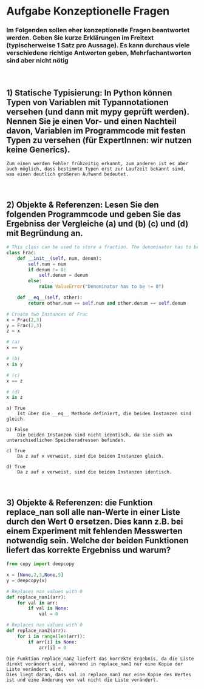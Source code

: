 # **Aufgabe Konzeptionelle Fragen**
### Im Folgenden sollen eher konzeptionelle Fragen beantwortet werden. Geben Sie kurze Erklärungen im Freitext (typischerweise 1 Satz pro Aussage). Es kann durchaus viele verschiedene richtige Antworten geben, Mehrfachantworten sind aber nicht nötig
<br>

## **1)** Statische Typisierung: In Python können Typen von Variablen mit Typannotationen versehen (und dann mit mypy geprüft werden). Nennen Sie je einen Vor- und einen Nachteil davon, Variablen im Programmcode mit festen Typen zu versehen (für ExpertInnen: wir nutzen keine Generics).
```
Zum einen werden Fehler frühzeitig erkannt, zum anderen ist es aber auch möglich, dass bestimmte Typen erst zur Laufzeit bekannt sind,
was einen deutlich größeren Aufwand bedeutet.
```
<br>

## **2)** Objekte & Referenzen: Lesen Sie den folgenden Programmcode und geben Sie das Ergebniss der Vergleiche (a) und (b) (c) und (d) mit Begründung an.
```py
# This class can be used to store a fraction. The denominator has to be != 0
class Frac:
    def __init__(self, num, denum):
        self.num = num
        if denum != 0:
            self.denum = denum
        else:
            raise ValueError("Denominator has to be != 0")

    def __eq__(self, other):
        return other.num == self.num and other.denum == self.denum

# Create two Instances of Frac
x = Frac(2,3)
y = Frac(2,3)
z = x

# (a)
x == y

# (b)
x is y

# (c)
x == z

# (d)
x is z
```
```
a) True
    Ist über die __eq__ Methode definiert, die beiden Instanzen sind gleich.

b) False
    Die beiden Instanzen sind nicht identisch, da sie sich an unterschiedlichen Speicheradressen befinden.

c) True
    Da z auf x verweist, sind die beiden Instanzen gleich.

d) True
    Da z auf x verweist, sind die beiden Instanzen identisch.
```
<br>

## **3)** Objekte & Referenzen: die Funktion replace_nan soll alle nan-Werte in einer Liste durch den Wert 0 ersetzen. Dies kann z.B. bei einem Experiment mit fehlenden Messwerten notwendig sein. Welche der beiden Funktionen liefert das korrekte Ergebniss und warum?
```py
from copy import deepcopy

x = [None,2,3,None,5]
y = deepcopy(x)

# Replaces nan values with 0
def replace_nan1(arr):
    for val in arr:
        if val is None:
            val = 0

# Replaces nan values with 0
def replace_nan2(arr):
    for i in range(len(arr)):
        if arr[i] is None:
            arr[i] = 0
```
```	
Die Funktion replace_nan2 liefert das korrekte Ergebnis, da die Liste direkt verändert wird, während in replace_nan1 nur eine Kopie der
Liste verändert wird.
Dies liegt daran, dass val in replace_nan1 nur eine Kopie des Wertes ist und eine Änderung von val nicht die Liste verändert.
```